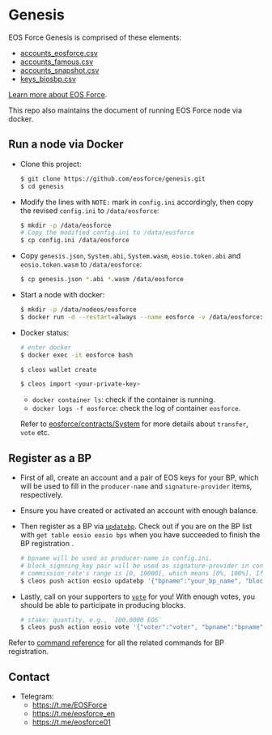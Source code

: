 # Genesis

EOS Force Genesis is comprised of these elements:

- [accounts_eosforce.csv](csv/accounts_eosforce.csv)
- [accounts_famous.csv](csv/accounts_famous.csv)
- [accounts_snapshot.csv](csv/accounts_snapshot.csv)
- [keys_biosbp.csv](csv/keys_biosbp.csv)

[Learn more about EOS Force](https://github.com/eosforce/eosforce).

This repo also maintains the document of running EOS Force node via docker.

## Run a node via Docker

- Clone this project:

    ```bash
    $ git clone https://github.com/eosforce/genesis.git
    $ cd genesis
    ```

- Modify the lines with `NOTE:` mark in `config.ini` accordingly, then copy the revised `config.ini` to `/data/eosforce`:

    ```bash
    $ mkdir -p /data/eosforce
    # Copy the modified config.ini to /data/eosforce
    $ cp config.ini /data/eosforce
    ```

- Copy `genesis.json`, `System.abi`, `System.wasm`, `eosio.token.abi` and `eosio.token.wasm` to `/data/eosforce`:

    ```bash
    $ cp genesis.json *.abi *.wasm /data/eosforce
    ```

- Start a node with docker:

    ```bash
    $ mkdir -p /data/nodeos/eosforce
    $ docker run -d --restart=always --name eosforce -v /data/eosforce:/opt/eosio/bin/data-dir -v /data/nodeos/eosforce:/root/.local/share/eosio/nodeos -p 8888:8888 -p 9876:9876 eosforce/eos:v1.0 nodeosd.sh
    ```

- Docker status:

    ```bash
    # enter docker
    $ docker exec -it eosforce bash

    $ cleos wallet create

    $ cleos import <your-private-key>
    ```

    - `docker container ls`: check if the container is running.
    - `docker logs -f eosforce`: check the log of container `eosforce`.

    Refer to [eosforce/contracts/System](https://github.com/eosforce/contracts/tree/master/System#command-reference) for more details about `transfer`, `vote` etc.

## Register as a BP

- First of all, create an account and a pair of EOS keys for your BP, which will be used to fill in the `producer-name` and `signature-provider` items, respectively.

- Ensure you have created or activated an account with enough balance.

- Then register as a BP via [`updatebp`](https://github.com/eosforce/contracts/tree/master/System#updatebp). Check out if you are on the BP list with `get table eosio eosio bps` when you have succeeded to finish the BP registration .

    ```bash
    # bpname will be used as producer-name in config.ini.
    # block_signning_key pair will be used as signature-provider in config.ini.
    # commission_rate's range is [0, 10000], which means [0%, 100%]. If the commission_rate is 1000, e.g., 10%, then you'll take 10% of your block rewards and give 90% to your voters.
    $ cleos push action eosio updatebp '{"bpname":"your_bp_name", "block_signing_key":"EOSXXX", "commission_rate":"1000", "url":"http://eosforce.io"}' -p your_bp_name
    ```

- Lastly, call on your supporters to [`vote`](https://github.com/eosforce/contracts/tree/master/System#vote) for you! With enough votes, you should be able to participate in producing blocks.

    ```bash
    # stake: quantity, e.g., `100.0000 EOS`
    $ cleos push action eosio vote '{"voter":"voter", "bpname":"bpname", "stake":"stake"}' -p voter
    ```

Refer to [command reference](https://github.com/eosforce/contracts/tree/master/System#command-reference) for all the related commands for BP registration.

## Contact

- Telegram:
    - https://t.me/EOSForce
    - https://t.me/eosforce_en
    - https://t.me/eosforce01

